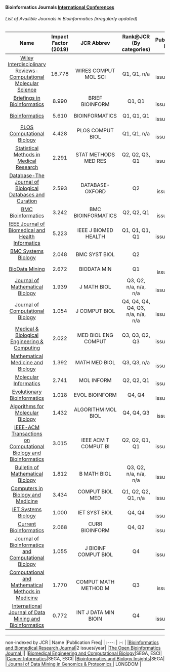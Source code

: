 #### Bioinformatics Journals [International Conferences](bioinfoCon.md)
###### List of Availible Journals in Bioinformatics (irregularly updated)

| Name | Impact Factor (2019)  | JCR Abbrev | Rank@JCR (By categories)  | Publication Freq |
| :---:   | :-: | :-: |:-: |:-: |
| [Wiley Interdisciplinary Reviews-Computational Molecular Science](https://onlinelibrary.wiley.com/journal/17590884)| 16.778 |        WIRES COMPUT   MOL SCI | Q1, Q1, n/a    | 6 issues/year  | 
| [Briefings in Bioinformatics](https://academic.oup.com/bib)| 8.990  |BRIEF   BIOINFORM      | Q1, Q1         | 6 issues/year  |
| [Bioinformatics](https://academic.oup.com/bioinformatics)     | 5.610  |        BIOINFORMATICS         | Q1, Q1, Q1     | 24 issues/year |
| [PLOS Computational Biology](https://journals.plos.org/ploscompbiol/)| 4.428  | PLOS COMPUT BIOL              | Q1, Q1, n/a    | 12 issues/year |
| [Statistical Methods in Medical Research](https://journals.sagepub.com/home/smm)| 2.291  | STAT METHODS MED RES          | Q2, Q2, Q3, Q1 | 6 issues/year  |
| [Database-The Journal of Biological Databases and Curation](https://academic.oup.com/database)| 2.593  |        DATABASE-OXFORD        | Q2             | 1 issue/year   |
| [BMC Bioinformatics](https://bmcbioinformatics.biomedcentral.com/) | 3.242  | BMC BIOINFORMATICS| Q2, Q2, Q1     | 1 issue/year   |
| [IEEE Journal of Biomedical and Health Informatics](https://ieeexplore.ieee.org/xpl/RecentIssue.jsp?punumber=6221020)| 5.223  |IEEE J BIOMED   HEALTH | Q1, Q1, Q1, Q1 | 6 issues/year  |
| [BMC Systems Biology](https://bmcsystbiol.biomedcentral.com/) | 2.048  |BMC SYST BIOL| Q2||
| [BioData Mining](https://biodatamining.biomedcentral.com/)| 2.672  | BIODATA MIN| Q1 | 1 issue/year |
| [Journal of Mathematical Biology](https://www.springer.com/journal/285)| 1.939 | J MATH BIOL | Q3, Q2, n/a, n/a, n/a | 12 issues/year |
|[Journal of Computational Biology](https://home.liebertpub.com/publications/journal-of-computational-biology/31/overview)|1.054|J COMPUT BIOL |Q4, Q4, Q4, Q4, Q3, n/a, n/a, n/a| 12 issues/year |
|[Medical & Biological Engineering & Computing](https://www.springer.com/journal/11517)| 2.022| MED BIOL ENG COMPUT | Q3, Q3, Q2, Q3 | 12 issues/year|
|[Mathematical Medicine and Biology](https://academic.oup.com/imammb)|1.392 |  MATH MED BIOL | Q3, Q3, n/a |4 issues/year|
|[Molecular Informatics](https://onlinelibrary.wiley.com/journal/18681751)|2.741| MOL INFORM | Q2, Q2, Q1 |12 issues/year |
|[Evolutionary Bioinformatics](https://journals.sagepub.com/home/evb)|1.018|EVOL BIOINFORM| Q4, Q4 | 4 issues/year |
|[Algorithms for Molecular Biology](https://almob.biomedcentral.com/)|1.432| ALGORITHM MOL BIOL |  Q4, Q4, Q3 | 1 issue/year |
|[IEEE-ACM Transactions on Computational Biology and Bioinformatics](https://ieeexplore.ieee.org/xpl/RecentIssue.jsp?punumber=8857)|3.015| IEEE ACM T COMPUT BI | Q2, Q2, Q1, Q1 |6 issues/year  |
|[Bulletin of Mathematical Biology](https://www.springer.com/journal/11538)| 1.812 | B MATH BIOL | Q3, Q2, n/a, n/a, n/a | 8 issues/year  |
|[Computers in Biology and Medicine]( https://www.journals.elsevier.com/computers-in-biology-and-medicine/ )| 3.434 | COMPUT BIOL MED | Q1, Q2, Q2, Q1, n/a |  12 issues/year |
|[IET Systems Biology](https://digital-library.theiet.org/content/journals/iet-syb)| 1.000 | IET SYST BIOL |  Q4, Q4 |  6 issues/year |
|[Current Bioinformatics]( https://benthamscience.com/journal/index.php?journalID=cbio )| 2.068 |  CURR BIOINFORM | Q4, Q2  | 6 issues/year |
|[Journal of Bioinformatics and Computational Biology](https://www.worldscientific.com/worldscinet/jbcb)| 1.055 | J BIOINF COMPUT BIOL | Q4 |   6 issues/year |
|[Computational and Mathematical Methods in Medicine]( https://www.hindawi.com/journals/cmmm/ )| 1.770 | COMPUT MATH METHOD M | Q3 |  1 issue/year  |
|[International Journal of Data Mining and Bioinformatics](https://www.inderscience.com/jhome.php?jcode=ijdmb)| 0.772 | INT J DATA MIN BIOIN | Q4 | 8 issues/year |

--------------------
non-indexed by JCR
| Name |Publication Freq|
| :---:   | :-: | 
|[Bioinformatics and Biomedical Research Journal](http://bbrjournal.com/index.php/bbrj)|2 issues/year|
|[The Open Bioinformatics Journal ](https://openbioinformaticsjournal.com/)||
|[Biomedical Engineering and Computational Biology](https://journals.sagepub.com/home/bec)|SEGA, ESCI|
|[Cancer Informatics](https://journals.sagepub.com/home/cixa)|SEGA, ESCI|
|[Bioinformatics and Biology Insights](https://journals.sagepub.com/home/bbi)|SEGA|
|[ Journal of Data Mining in Genomics & Proteomics ]( https://www.longdom.org/data-mining-in-genomics-proteomics.html )| LONGDOM |
